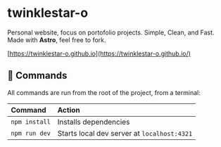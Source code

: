 # twinklestar-o

Personal website, focus on portofolio projects. Simple, Clean, and Fast. Made with **Astro**, feel free to fork.

[https://twinklestar-o.github.io](https://twinklestar-o.github.io/)

## 🧞 Commands

All commands are run from the root of the project, from a terminal:

| Command                   | Action                                           |
| :------------------------ | :----------------------------------------------- |
| `npm install`             | Installs dependencies                            |
| `npm run dev`             | Starts local dev server at `localhost:4321`      |
